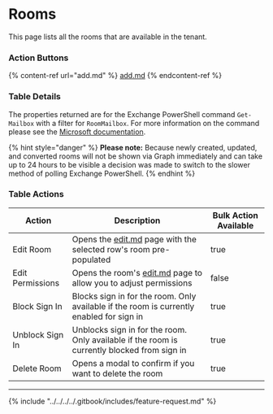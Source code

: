 # Rooms

This page lists all the rooms that are available in the tenant.

### Action Buttons

{% content-ref url="add.md" %}
[add.md](add.md)
{% endcontent-ref %}

### Table Details

The properties returned are for the Exchange PowerShell command `Get-Mailbox` with a filter for `RoomMailbox`. For more information on the command please see the [Microsoft documentation](https://learn.microsoft.com/en-us/powershell/module/exchange/get-mailbox?view=exchange-ps).&#x20;

{% hint style="danger" %}
**Please note:** Because newly created, updated, and converted rooms will not be shown via Graph immediately and can take up to 24 hours to be visible a decision was made to switch to the slower method of polling Exchange PowerShell.
{% endhint %}

### Table Actions

<table><thead><tr><th>Action</th><th>Description</th><th data-type="checkbox">Bulk Action Available</th></tr></thead><tbody><tr><td>Edit Room</td><td>Opens the <a data-mention href="edit.md">edit.md</a> page with the selected row's room pre-populated</td><td>true</td></tr><tr><td>Edit Permissions</td><td>Opens the room's <a data-mention href="../../../identity/administration/users/user/edit.md">edit.md</a> page to allow you to adjust permissions</td><td>false</td></tr><tr><td>Block Sign In</td><td>Blocks sign in for the room. Only available if the room is currently enabled for sign in</td><td>true</td></tr><tr><td>Unblock Sign In</td><td>Unblocks sign in for the room. Only available if the room is currently blocked from sign in</td><td>true</td></tr><tr><td>Delete Room</td><td>Opens a modal to confirm if you want to delete the room</td><td>true</td></tr></tbody></table>

***

{% include "../../../../.gitbook/includes/feature-request.md" %}
